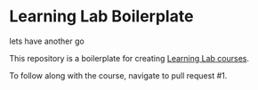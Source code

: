 # Learning Lab Boilerplate

lets have another go

This repository is a boilerplate for creating [Learning Lab courses](https://lab.github.com/docs/).

To follow along with the course, navigate to pull request #1. 
